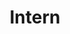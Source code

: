 ---
name: Shraddha Sasikumar
title: Intern
github: shraddhaskumar
twitter: ""
linkedin: shraddha-sasikumar-730940267
slack: U08L8MF6FNJ
joining_date: 09/07/2025
role: intern
---